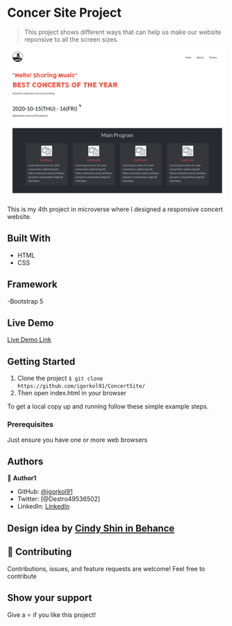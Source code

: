 # Concer Site Project

> This project shows different ways that can help us make our website reponsive to all the screen sizes.

![Screenshot](./big-sc.png)

This is my 4th project in microverse where I designed a responsive concert website.

## Built With

- HTML
- CSS

## Framework

-Bootstrap 5

## Live Demo

[Live Demo Link](https://igorkol91.github.io/ConcertSite/)


## Getting Started

1. Clone the project 
  `$ git clone https://github.com/igorkol91/ConcertSite/`
2. Then open index.html in your browser

To get a local copy up and running follow these simple example steps.

### Prerequisites

Just ensure you have one or more web browsers

## Authors

:bust_in_silhouette: **Author1**

- GitHub: [@igorkol91](https://github.com/igorkol91)
- Twitter: [@Destro49536502]
- LinkedIn: [LinkedIn](https://linkedin.com/in/linkedinhandle)

## Design idea by [Cindy Shin in Behance](https://www.behance.net/adagio07)

## :handshake: Contributing

Contributions, issues, and feature requests are welcome!
Feel free to contribute 

## Show your support

Give a ⭐️ if you like this project!



